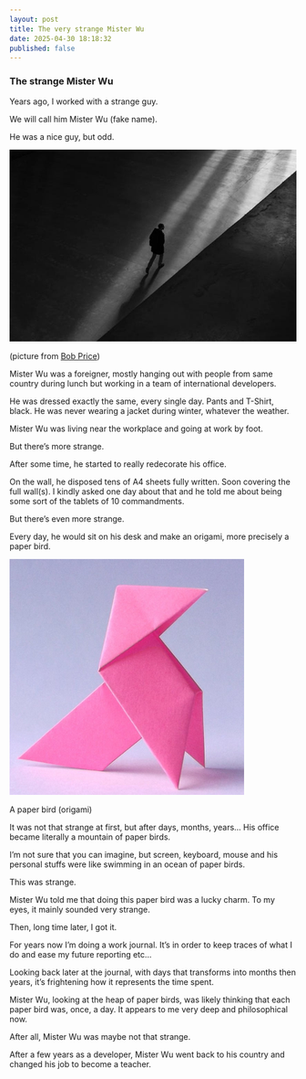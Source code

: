 ```yaml
---
layout: post
title: The very strange Mister Wu
date: 2025-04-30 18:18:32
published: false
---
```


### The strange Mister Wu
Years ago, I worked with a strange guy.

We will call him Mister Wu (fake name).

He was a nice guy, but odd.

![Strange](/assets/images/bob-price-alone.jpg)

(picture from [Bob Price](https://www.pexels.com/@bob-price-252175/))



Mister Wu was a foreigner, mostly hanging out with people from same country during lunch but working in a team of international developers.

He was dressed exactly the same, every single day. Pants and T-Shirt, black. He was never wearing a jacket during winter, whatever the weather.

Mister Wu was living near the workplace and going at work by foot.

But there’s more strange.

After some time, he started to really redecorate his office.

On the wall, he disposed tens of A4 sheets fully written. Soon covering the full wall(s). I kindly asked one day about that and he told me about being some sort of the tablets of 10 commandments.

But there’s even more strange.

Every day, he would sit on his desk and make an origami, more precisely a paper bird.

![](/assets/images/1*mNl3N-xAoMcMJXRgXbQGdg.png)

A paper bird (origami)

It was not that strange at first, but after days, months, years… His office became literally a mountain of paper birds.

I’m not sure that you can imagine, but screen, keyboard, mouse and his personal stuffs were like swimming in an ocean of paper birds.

This was strange.

Mister Wu told me that doing this paper bird was a lucky charm. To my eyes, it mainly sounded very strange.

Then, long time later, I got it.

For years now I’m doing a work journal. It’s in order to keep traces of what I do and ease my future reporting etc...

Looking back later at the journal, with days that transforms into months then years, it’s frightening how it represents the time spent.

Mister Wu, looking at the heap of paper birds, was likely thinking that each paper bird was, once, a day. It appears to me very deep and philosophical now.

After all, Mister Wu was maybe not that strange.

After a few years as a developer, Mister Wu went back to his country and changed his job to become a teacher.

